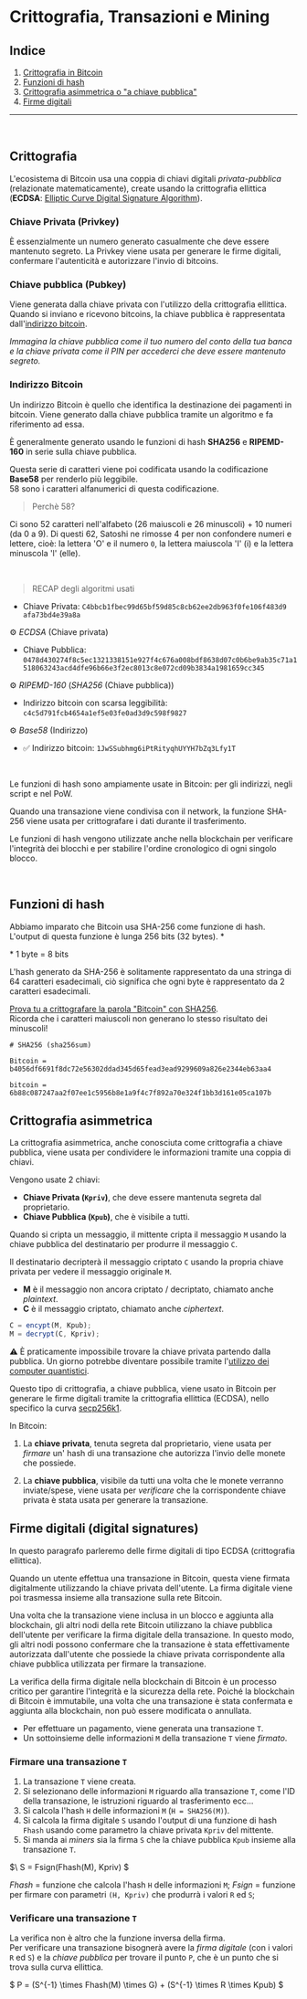 # Crittografia, Transazioni e Mining

## Indice

1. [Crittografia in Bitcoin](#crittografia)
2. [Funzioni di hash](#funzioni-di-hash)
3. [Crittografia asimmetrica o "a chiave pubblica"](#crittografia-asimmetrica)
4. [Firme digitali](#firme-digitali-digital-signatures)

---

<br>

## Crittografia

L'ecosistema di Bitcoin usa una coppia di chiavi digitali _privata-pubblica_ (relazionate matematicamente), create usando la crittografia ellittica (**ECDSA**: [Elliptic Curve Digital Signature Algorithm](https://it.wikipedia.org/wiki/Elliptic_Curve_Digital_Signature_Algorithm)).

### **Chiave Privata (Privkey)**

È essenzialmente un numero generato casualmente che deve essere mantenuto segreto. La Privkey viene usata per generare le firme digitali, confermare l'autenticità e autorizzare l'invio di bitcoins.

### **Chiave pubblica (Pubkey)**

Viene generata dalla chiave privata con l'utilizzo della crittografia ellittica. Quando si inviano e ricevono bitcoins, la chiave pubblica è rappresentata dall'[indirizzo bitcoin](#indirizzo-bitcoin).

_Immagina la chiave pubblica come il tuo numero del conto della tua banca e la chiave privata come il PIN per accederci che deve essere mantenuto segreto._

### **Indirizzo Bitcoin**

Un indirizzo Bitcoin è quello che identifica la destinazione dei pagamenti in bitcoin. Viene generato dalla chiave pubblica tramite un algoritmo e fa riferimento ad essa.

È generalmente generato usando le funzioni di hash **SHA256** e **RIPEMD-160** in serie sulla chiave pubblica.

Questa serie di caratteri viene poi codificata usando la codificazione **Base58** per renderlo più leggibile.  
58 sono i caratteri alfanumerici di questa codificazione.

> Perchè 58?

Ci sono 52 caratteri nell'alfabeto (26 maiuscoli e 26 minuscoli) + 10 numeri (da 0 a 9).
Di questi 62, Satoshi ne rimosse 4 per non confondere numeri e lettere, cioè: la lettera 'O' e il numero `0`, la lettera maiuscola 'I' (i) e la lettera minuscola 'l' (elle).

<br>

> RECAP degli algoritmi usati

- Chiave Privata: `C4bbcb1fbec99d65bf59d85c8cb62ee2db963f0fe106f483d9 afa73bd4e39a8a`

⚙️ _ECDSA_ (Chiave privata)

- Chiave Pubblica:
  `0478d430274f8c5ec1321338151e927f4c676a008bdf8638d07c0b6be9ab35c71a1518063243acd4dfe96b66e3f2ec8013c8e072cd09b3834a1981659cc345`

⚙️ _RIPEMD-160_ (_SHA256_ (Chiave pubblica))

- Indirizzo bitcoin con scarsa leggibilità:
  `c4c5d791fcb4654a1ef5e03fe0ad3d9c598f9827`

⚙️ _Base58_ (Indirizzo)

- ✅ Indirizzo bitcoin:
  `1JwSSubhmg6iPtRityqhUYYH7bZq3Lfy1T`

<br>

Le funzioni di hash sono ampiamente usate in Bitcoin: per gli indirizzi, negli script e nel PoW.

Quando una transazione viene condivisa con il network, la funzione SHA-256 viene usata per crittografare i dati durante il trasferimento.

Le funzioni di hash vengono utilizzate anche nella blockchain per verificare l'integrità dei blocchi e per stabilire l'ordine cronologico di ogni singolo blocco.

<br>

## Funzioni di hash

Abbiamo imparato che Bitcoin usa SHA-256 come funzione di hash.  
L'output di questa funzione è lunga 256 bits (32 bytes). \*

\* 1 byte = 8 bits

L'hash generato da SHA-256 è solitamente rappresentato da una stringa di 64 caratteri esadecimali, ciò significa che ogni byte è rappresentato da 2 caratteri esadecimali.

[Prova tu a crittografare la parola "Bitcoin" con SHA256](https://emn178.github.io/online-tools/sha256.html).  
Ricorda che i caratteri maiuscoli non generano lo stesso risultato dei minuscoli!

```
# SHA256 (sha256sum)

Bitcoin = b4056df6691f8dc72e56302ddad345d65fead3ead9299609a826e2344eb63aa4

bitcoin = 6b88c087247aa2f07ee1c5956b8e1a9f4c7f892a70e324f1bb3d161e05ca107b
```

## Crittografia asimmetrica

La crittografia asimmetrica, anche conosciuta come crittografia a chiave pubblica, viene usata per condividere le informazioni tramite una coppia di chiavi.

Vengono usate 2 chiavi:

- **Chiave Privata (`Kpriv`)**, che deve essere mantenuta segreta dal proprietario.
- **Chiave Pubblica (`Kpub`)**, che è visibile a tutti.

Quando si cripta un messaggio, il mittente cripta il messaggio `M` usando la chiave pubblica del destinatario per produrre il messaggio `C`.

Il destinatario decripterà il messaggio criptato `C` usando la propria chiave privata per vedere il messaggio originale `M`.

- **M** è il messaggio non ancora criptato / decriptato, chiamato anche _plaintext_.
- **C** è il messaggio criptato, chiamato anche _ciphertext_.

```js
C = encypt(M, Kpub);
M = decrypt(C, Kpriv);
```

⚠️ È praticamente impossibile trovare la chiave privata partendo dalla pubblica. Un giorno potrebbe diventare possibile tramite l'[utilizzo dei computer quantistici](https://edge9.hwupgrade.it/news/innovazione/i-bitcoin-non-saranno-a-rischio-per-i-computer-quantistici-ancora-per-diverso-tempo_104562.html).

Questo tipo di crittografia, a chiave pubblica, viene usato in Bitcoin per generare le firme digitali tramite la crittografia ellittica (ECDSA), nello specifico la curva [secp256k1](https://en.bitcoin.it/wiki/Secp256k1).

In Bitcoin:

1. La **chiave privata**, tenuta segreta dal proprietario, viene usata per _firmare_ un' hash di una transazione che autorizza l'invio delle monete che possiede.

2. La **chiave pubblica**, visibile da tutti una volta che le monete verranno inviate/spese, viene usata per _verificare_ che la corrispondente chiave privata è stata usata per generare la transazione.

## Firme digitali (digital signatures)

In questo paragrafo parleremo delle firme digitali di tipo ECDSA (crittografia ellittica).

Quando un utente effettua una transazione in Bitcoin, questa viene firmata digitalmente utilizzando la chiave privata dell'utente. La firma digitale viene poi trasmessa insieme alla transazione sulla rete Bitcoin.

Una volta che la transazione viene inclusa in un blocco e aggiunta alla blockchain, gli altri nodi della rete Bitcoin utilizzano la chiave pubblica dell'utente per verificare la firma digitale della transazione. In questo modo, gli altri nodi possono confermare che la transazione è stata effettivamente autorizzata dall'utente che possiede la chiave privata corrispondente alla chiave pubblica utilizzata per firmare la transazione.

La verifica della firma digitale nella blockchain di Bitcoin è un processo critico per garantire l'integrità e la sicurezza della rete. Poiché la blockchain di Bitcoin è immutabile, una volta che una transazione è stata confermata e aggiunta alla blockchain, non può essere modificata o annullata.

- Per effettuare un pagamento, viene generata una transazione `T`.
- Un sottoinsieme delle informazioni `M` della transazione `T` viene _firmato_.

### **Firmare una transazione `T`**

1. La transazione `T` viene creata.
2. Si selezionano delle informazioni `M` riguardo alla transazione `T`, come l'ID della transazione, le istruzioni riguardo al trasferimento ecc...
3. Si calcola l'hash `H` delle informazioni `M` (`H = SHA256(M)`).
4. Si calcola la firma digitale `S` usando l'output di una funzione di hash `Fhash` usando come parametro la chiave privata `Kpriv` del mittente.
5. Si manda ai _miners_ sia la firma `S` che la chiave pubblica `Kpub` insieme alla transazione `T`.

$\ S = Fsign(Fhash(M), Kpriv) $

$Fhash$ = funzione che calcola l'hash `H` delle informazioni `M`;
$Fsign$ = funzione per firmare con parametri `(H, Kpriv)` che produrrà i valori `R` ed `S`;

### **Verificare una transazione `T`**

La verifica non è altro che la funzione inversa della firma.  
Per verificare una transazione bisognerà avere la _firma digitale_ (con i valori `R` ed `S`) e la _chiave pubblica_ per trovare il punto `P`, che è un punto che si trova sulla curva ellittica.

$
P = (S^{-1} \times Fhash(M) \times G) + (S^{-1} \times R \times Kpub)
$
